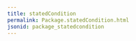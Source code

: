 ```yaml
---
title: statedCondition
permalink: Package.statedCondition.html
jsonid: package_statedcondition
---
```

